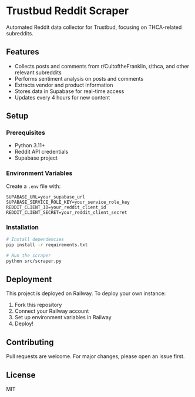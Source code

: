 # Trustbud Reddit Scraper

Automated Reddit data collector for Trustbud, focusing on THCA-related subreddits.

## Features

- Collects posts and comments from r/CultoftheFranklin, r/thca, and other relevant subreddits
- Performs sentiment analysis on posts and comments
- Extracts vendor and product information
- Stores data in Supabase for real-time access
- Updates every 4 hours for new content

## Setup

### Prerequisites

- Python 3.11+
- Reddit API credentials
- Supabase project

### Environment Variables

Create a `.env` file with:

```env
SUPABASE_URL=your_supabase_url
SUPABASE_SERVICE_ROLE_KEY=your_service_role_key
REDDIT_CLIENT_ID=your_reddit_client_id
REDDIT_CLIENT_SECRET=your_reddit_client_secret
```

### Installation

```bash
# Install dependencies
pip install -r requirements.txt

# Run the scraper
python src/scraper.py
```

## Deployment

This project is deployed on Railway. To deploy your own instance:

1. Fork this repository
2. Connect your Railway account
3. Set up environment variables in Railway
4. Deploy!

## Contributing

Pull requests are welcome. For major changes, please open an issue first.

## License

MIT
